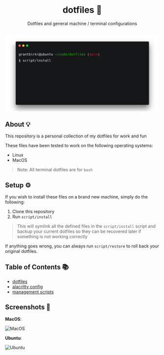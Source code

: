 <h1 align="center">dotfiles 📂</h1>
<p align="center">
  Dotfiles and general machine / terminal configurations
</p>

<h2 align="center"><img src="assets/term.png" alt="terminal" align="center" width="600px" /></h2>

## About 💡

This repository is a personal collection of my dotfiles for work and fun

These files have been tested to work on the following operating systems:

- Linux
- MacOS

> Note: All terminal dotfiles are for `bash`

## Setup ⚙️

If you wish to install these files on a brand new machine, simply do the following:

1. Clone this repository
2. Run `script/install`

> This will symlink all the defined files in the `script/install` script and backup your current dotfiles so they can be recovered later if something is not working correctly

If anything goes wrong, you can always run `script/restore` to roll back your original dotfiles.

## Table of Contents 📚

- [dotfiles](./dotfiles/)
- [alacritty config](./configs/alacritty/alacritty.yml)
- [management scripts](./script/)

## Screenshots 📸

**MacOS**:

![MacOS](https://user-images.githubusercontent.com/23362539/184522853-d1dc1e6a-827d-43e5-ae11-ba9327cf0150.png)

**Ubuntu**:

![Ubuntu](https://user-images.githubusercontent.com/23362539/186451719-a38a56d9-d309-40b4-b029-eea03c6e3d30.png)
